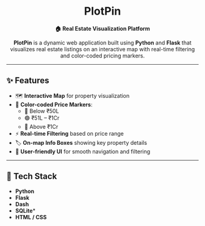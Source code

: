 <h1 align="center">PlotPin</h1>
<p align="center"><strong>🏠 Real Estate Visualization Platform</strong></p>

<p align="center">
  <strong>PlotPin</strong> is a dynamic web application built using <strong>Python</strong> and <strong>Flask</strong> that visualizes real estate listings on an interactive map with real-time filtering and color-coded pricing markers.
</p>

---

## ✨ Features

- 🗺️ **Interactive Map** for property visualization  
- 🎯 **Color-coded Price Markers**:  
  - 🔵 Below ₹50L  
  - 🟢 ₹51L – ₹1Cr  
  - 🔴 Above ₹1Cr  
- ⚡ **Real-time Filtering** based on price range  
- 🏷️ **On-map Info Boxes** showing key property details  
- 🧭 **User-friendly UI** for smooth navigation and filtering

---

## 🧰 Tech Stack

- **Python**  
- **Flask**  
- **Dash**   
- **SQLite*** 
- **HTML / CSS**  
